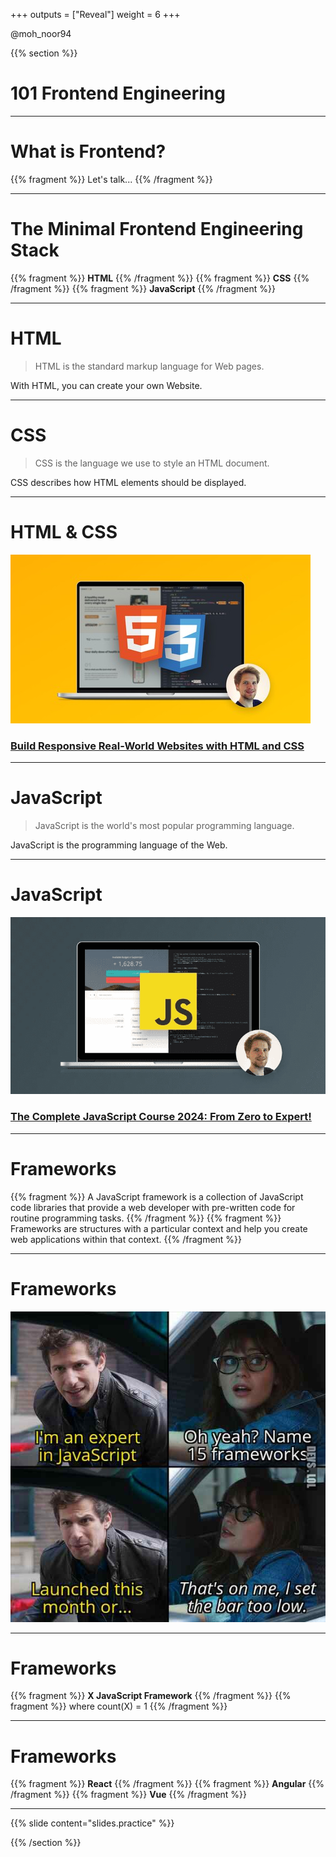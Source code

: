 +++
outputs = ["Reveal"]
weight = 6
+++


<p class="twitter">@moh_noor94</p>

{{% section %}}

# 101 Frontend Engineering

---

# What is Frontend?

{{% fragment %}} Let's talk... {{% /fragment %}}

---

#  The Minimal Frontend Engineering Stack
{{% fragment %}} **HTML** {{% /fragment %}}
{{% fragment %}} **CSS** {{% /fragment %}}
{{% fragment %}} **JavaScript** {{% /fragment %}}

---

# HTML

> HTML is the standard markup language for Web pages. 

With HTML, you can create your own Website.

---
# CSS

> CSS is the language we use to style an HTML document.

CSS describes how HTML elements should be displayed.

---

# HTML & CSS

<img class="r-stretch smaller-img" src="pics/html-css-course.jpg" alt="Build Responsive Real-World Websites with HTML and CSS">

### [Build Responsive Real-World Websites with HTML and CSS](https://www.udemy.com/course/design-and-develop-a-killer-website-with-html5-and-css3/ss)


---

# JavaScript

> JavaScript is the world's most popular programming language.

JavaScript is the programming language of the Web.


---

# JavaScript

<img class="r-stretch smaller-img" src="pics/js-course.png" alt="The Complete JavaScript Course 2024: From Zero to Expert!">

### [The Complete JavaScript Course 2024: From Zero to Expert!](https://www.udemy.com/course/the-complete-javascript-course/)

---

# Frameworks

{{% fragment %}} A JavaScript framework is a collection of JavaScript code libraries that provide a web developer with pre-written code for routine programming tasks.  {{% /fragment %}}
{{% fragment %}} Frameworks are structures with a particular context and help you create web applications within that context. {{% /fragment %}}


---

# Frameworks

<img class="r-stretch smaller-img" src="pics/meme-js-frameworks.jpg" alt="Meme - JS Frameworks">

---

# Frameworks

{{% fragment %}} **X JavaScript Framework** {{% /fragment %}}
{{% fragment %}} where count(X) = 1 {{% /fragment %}}

---

# Frameworks
{{% fragment %}} **React** {{% /fragment %}}
{{% fragment %}} **Angular** {{% /fragment %}}
{{% fragment %}} **Vue** {{% /fragment %}}

---

{{% slide content="slides.practice" %}}

{{% /section %}}
